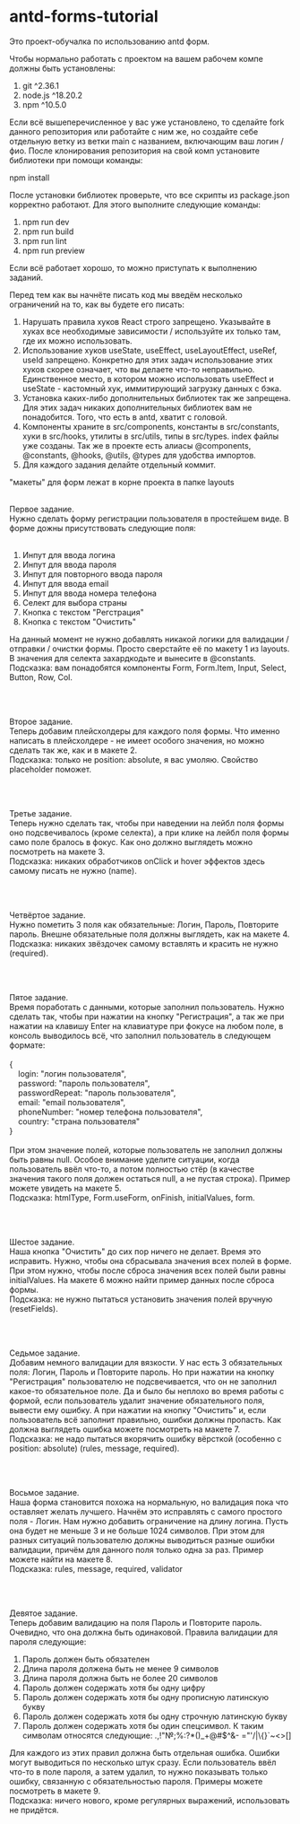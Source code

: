 # antd-forms-tutorial

Это проект-обучалка по использованию antd форм.

Чтобы нормально работать с проектом на вашем рабочем компе должны быть установлены:

1. git ^2.36.1
2. node.js ^18.20.2
3. npm ^10.5.0

Если всё вышеперечисленное у вас уже установлено, то сделайте fork данного репозитория или работайте с ним же, но создайте себе отдельную ветку из ветки main с названием, включающим ваш логин / фио. После клонирования репозитория на свой комп установите библиотеки при помощи команды:

npm install

После установки библиотек проверьте, что все скрипты из package.json корректно работают. Для этого выполните следующие команды:

1. npm run dev
2. npm run build
3. npm run lint
4. npm run preview

Если всё работает хорошо, то можно приступать к выполнению заданий.

Перед тем как вы начнёте писать код мы введём несколько ограничений на то, как вы будете его писать:

1. Нарушать правила хуков React строго запрещено. Указывайте в хуках все необходимые зависимости / используйте их только там, где их можно использовать.
2. Использование хуков useState, useEffect, useLayoutEffect, useRef, useId запрещено. Конкретно для этих задач использование этих хуков скорее означает, что вы делаете что-то неправильно. Единственное место, в котором можно использовать useEffect и useState - кастомный хук, иммитирующий загрузку данных с бэка.
3. Установка каких-либо дополнительных библиотек так же запрещена. Для этих задач никаких дополнительных библиотек вам не понадобится. Того, что есть в antd, хватит с головой.
4. Компоненты храните в src/components, константы в src/constants, хуки в src/hooks, утилиты в src/utils, типы в src/types. index файлы уже созданы. Так же в проекте есть алиасы @components, @constants, @hooks, @utils, @types для удобства импортов.
5. Для каждого задания делайте отдельный коммит.

"макеты" для форм лежат в корне проекта в папке layouts

<br>
Первое задание.
<br>
Нужно сделать форму регистрации пользователя в простейшем виде. В форме дожны присутствовать следующие поля:
<br>
<br>

1. Инпут для ввода логина
2. Инпут для ввода пароля
3. Инпут для повторного ввода пароля
4. Инпут для ввода email
5. Инпут для ввода номера телефона
6. Селект для выбора страны
7. Кнопка с текстом "Регстрация"
8. Кнопка с текстом "Очистить"

На данный момент не нужно добавлять никакой логики для валидации / отправки / очистки формы. Просто сверстайте её по макету 1 из layouts. В значения для селекта захардкодьте и вынесите в @constants.
<br>
Подсказка: вам понадобятся компоненты Form, Form.Item, Input, Select, Button, Row, Col.

<br>
<br>

Второе задание.
<br>
Теперь добавим плейсхолдеры для каждого поля формы. Что именно написать в плейсхолдере - не имеет особого значения, но можно сделать так же, как и в макете 2.
<br>
Подсказка: только не position: absolute, я вас умоляю. Свойство placeholder поможет.

<br>
<br>

Третье задание.
<br>
Теперь нужно сделать так, чтобы при наведении на лейбл поля формы оно подсвечивалось (кроме селекта), а при клике на лейбл поля формы само поле бралось в фокус. Как оно должно выглядеть можно посмотреть на макете 3.
<br>
Подсказка: никаких обработчиков onClick и hover эффектов здесь самому писать не нужно (name).

<br>
<br>

Четвёртое задание.
<br>
Нужно пометить 3 поля как обязательные: Логин, Пароль, Повторите пароль. Внешне обязательные поля должны выглядеть, как на макете 4.
<br>
Подсказка: никаких звёздочек самому вставлять и красить не нужно (required).

<br>
<br>

Пятое задание.
<br>
Время поработать с данными, которые заполнил пользователь. Нужно сделать так, чтобы при нажатии на кнопку "Регистрация", а так же при нажатии на клавишу Enter на клавиатуре при фокусе на любом поле, в консоль выводилось всё, что заполнил пользователь в следующем формате:
<br>
<br>
{
<br>
&nbsp;&nbsp;&nbsp;&nbsp;login: "логин пользователя",
<br>
&nbsp;&nbsp;&nbsp;&nbsp;password: "пароль пользователя",
<br>
&nbsp;&nbsp;&nbsp;&nbsp;passwordRepeat: "пароль пользователя",
<br>
&nbsp;&nbsp;&nbsp;&nbsp;email: "email пользователя",
<br>
&nbsp;&nbsp;&nbsp;&nbsp;phoneNumber: "номер телефона пользователя",
<br>
&nbsp;&nbsp;&nbsp;&nbsp;country: "страна пользователя"
<br>
}
<br>
<br>
При этом значение полей, которые пользователь не заполнил должны быть равны null. Особое внимание уделите ситуации, когда пользователь ввёл что-то, а потом полностью стёр (в качестве значения такого поля должен остаться null, а не пустая строка). Пример можете увидеть на макете 5.
<br>
Подсказка: htmlType, Form.useForm, onFinish, initialValues, form.

<br>
<br>

Шестое задание.
<br>
Наша кнопка "Очистить" до сих пор ничего не делает. Время это исправить. Нужно, чтобы она сбрасывала значения всех полей в форме. При этом нужно, чтобы после сброса значения всех полей были равны initialValues. На макете 6 можно найти пример данных после сброса формы.
<br>
Подсказка: не нужно пытаться установить значения полей вручную (resetFields).

<br>
<br>

Седьмое задание.
<br>
Добавим немного валидации для вязкости. У нас есть 3 обязательных поля: Логин, Пароль и Повторите пароль. Но при нажатии на кнопку "Регистрация" пользователю не подсвечивается, что он не заполнил какое-то обязательное поле. Да и было бы неплохо во время работы с формой, если пользователь удалит значение обязательного поля, вывести ему ошибку. А при нажатии на кнопку "Очистить" и, если пользователь всё заполнит правильно, ошибки должны пропасть. Как должна выглядеть ошибка можете посмотреть на макете 7.
<br>
Подсказка: не надо пытаться вкорячить ошибку вёрсткой (особенно с position: absolute) (rules, message, required).

<br>
<br>

Восьмое задание.
<br>
Наша форма становится похожа на нормальную, но валидация пока что оставляет желать лучшего. Начнём это исправлять с самого простого поля - Логин. Нам нужно добавить ограничение на длину логина. Пусть она будет не меньше 3 и не больше 1024 символов. При этом для разных ситуаций пользователю должны выводиться разные ошибки валидации, причём для данного поля только одна за раз. Пример можете найти на макете 8.
<br>
Подсказка: rules, message, required, validator

<br>
<br>

Девятое задание.
<br>
Теперь добавим валидацию на поля Пароль и Повторите пароль. Очевидно, что она должна быть одинаковой. Правила валидации для пароля следующие:

1. Пароль должен быть обязателен
2. Длина пароля должена быть не менее 9 символов
3. Длина пароля должна быть не более 20 символов
4. Пароль должен содержать хотя бы одну цифру
5. Пароль должен содержать хотя бы одну прописную латинскую букву
6. Пароль должен содержать хотя бы одну строчную латинскую букву
7. Пароль должен содержать хотя бы один спецсимвол. К таким символам относятся следующие:
   .,!"№;%:?\*()\_+@#$^&- ="'/|\\{}`~<>[]

Для каждого из этих правил должна быть отдельная ошибка. Ошибки могут выводиться по несколько штук сразу. Если пользователь ввёл что-то в поле пароля, а затем удалил, то нужно показывать только ошибку, связанную с обязательностью пароля. Примеры можете посмотреть в макете 9.
<br>
Подсказка: ничего нового, кроме регулярных выражений, использовать не придётся.
